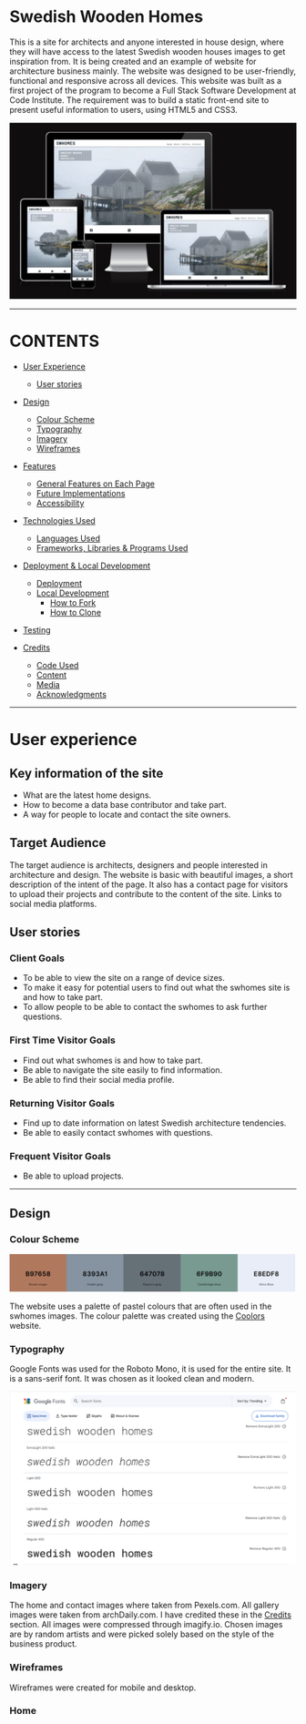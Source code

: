 # Swedish Wooden Homes

This is a site for architects and anyone interested in house design, where they will have access to the latest Swedish wooden houses images to get inspiration from. It is being created and an example of website for architecture business mainly. The website was designed to be user-friendly, functional and responsive across all devices. This website was built as a first project of the program to become a Full Stack Software Development at Code Institute. The requirement was to build a static front-end site to present useful information to users, using HTML5 and CSS3.

![responsive website example image](assets/images/readme/responsive.png)

---

# CONTENTS

* [User Experience](#user-experience-ux)
  * [User stories](#user-stories)

* [Design](#design)
  * [Colour Scheme](#colour-scheme)
  * [Typography](#typography)
  * [Imagery](#imagery)
  * [Wireframes](#wireframes)

* [Features](#features)
  * [General Features on Each Page](#general-features-on-each-page)
  * [Future Implementations](#future-implementations)
  * [Accessibility](#accessibility)

* [Technologies Used](#technologies-used)
  * [Languages Used](#languages-used)
  * [Frameworks, Libraries & Programs Used](#frameworks-libraries--programs-used)

* [Deployment & Local Development](#deployment--local-development)
  * [Deployment](#deployment)
  * [Local Development](#local-development)
    * [How to Fork](#how-to-fork)
    * [How to Clone](#how-to-clone)

* [Testing](#testing)

* [Credits](#credits)
  * [Code Used](#code-used)
  * [Content](#content)
  * [Media](#media)
  * [Acknowledgments](#acknowledgments)

---

# User experience

## Key information of the site

* What are the latest home designs.
* How to become a data base contributor and take part.
* A way for people to locate and contact the site owners.

## Target Audience

The target audience is architects, designers and people interested in architecture and design. The website is basic with beautiful images, a short description of the intent of the page. It also has a contact page for visitors to upload their projects and contribute to the content of the site. Links to social media platforms.

## User stories

### Client Goals

* To be able to view the site on a range of device sizes.
* To make it easy for potential users to find out what the swhomes site is and how to take part.
* To allow people to be able to contact the swhomes to ask further questions.

### First Time Visitor Goals

* Find out what swhomes is and how to take part.
* Be able to navigate the site easily to find information.
* Be able to find their social media profile.

### Returning Visitor Goals

* Find up to date information on latest Swedish architecture tendencies.
* Be able to easily contact swhomes with questions.

### Frequent Visitor Goals

* Be able to upload projects.

- - -

## Design

### Colour Scheme

![Colour scheme](assets/images/readme/colour-scheme.png)<br>

The website uses a palette of pastel colours that are often used in the swhomes images. The colour palette was created using the [Coolors](https://coolors.co/) website.

### Typography

Google Fonts was used for the Roboto Mono, it is used for the entire site. It is a sans-serif font. It was chosen as it looked clean and modern.

![Font](assets/images/readme/font.png)<br>   

### Imagery

The home and contact images where taken from Pexels.com. All gallery images were taken from archDaily.com. I have credited these in the [Credits](#Credits) section.
All images were compressed through imagify.io. Chosen images are by random artists and were picked solely based on the style of the business product.

### Wireframes

Wireframes were created for mobile and desktop.

### Home

